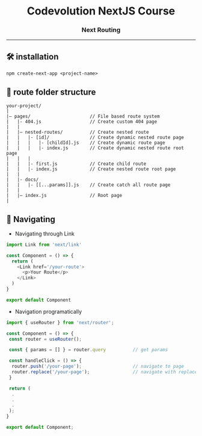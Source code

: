 <div align='center'><h1>Codevolution NextJS Course</h1>
<h3>Next Routing</h3></div>
<hr />

## 🛠 installation

`npm create-next-app <project-name>`

## 📁 route folder structure

```
your-project/
|
|– pages/                      // File based route system
|   |- 404.js                  // Create custom 404 page
|   |
|   |– nested-routes/          // Create nested route
|   |   |- [id]/               // Create dynamic nested route page
|   |   |   |- [childId].js    // Create dynamic route page
|   |   |   |- index.js        // Create dynamic nested route root page
|   |   |
|   |   |- first.js            // Create child route
|   |   |- index.js            // Create nested route root page
|   |
|   |- docs/
|   |   |- [[...params]].js    // Create catch all route page
|   |
|   |– index.js                // Root page
|
```

## 🧭 Navigating

- Navigating through Link

```js
import Link from 'next/link'

const Component = () => {
  return (
    <Link href='/your-route'>
      <p>Your Route</p>
    </Link>
  )
}

export default Component
```

- Navigation programatically

```js
import { useRouter } from 'next/router';

const Component = () => {
 const router = useRouter();

 const { params = [] } = router.query          // get params

 const handleClick = () => {
  router.push('/your-page');                   // navigate to page
  router.replace('/your-page');                // navigate with replace history
 }

 return (
  .
  .
  .
 );
}

export default Component;
```
